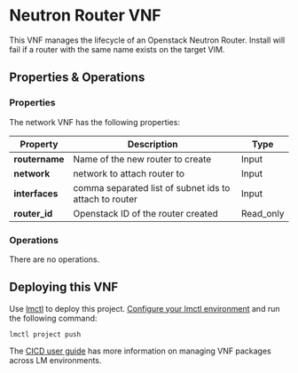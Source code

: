 # Neutron Router VNF

This VNF manages the lifecycle of an Openstack Neutron Router. Install will fail if a router with the same name exists on the target VIM. 

## Properties & Operations

### Properties

The network VNF has the following properties:

| Property             |  Description                        | Type      |
|----------------------|-------------------------------------|-----------|
| **routername**       | Name of the new router to create    | Input     |
| **network**          | network to attach router to         | Input     |
| **interfaces**       | comma separated list of subnet ids to attach to router | Input |
| **router_id**        | Openstack ID of the router created  | Read_only |

### Operations

There are no operations. 

## Deploying this VNF

Use [lmctl](http://servicelifecyclemanager.com/reference/lmctl/) to deploy this project. [Configure your lmctl environment](http://servicelifecyclemanager.com/reference/lmctl/#configure-lmctl-environments) and run the following command:

```
lmctl project push
```

The [CICD user guide](http://servicelifecyclemanager.com/cicd/introduction/) has more information on managing VNF packages across LM environments. 